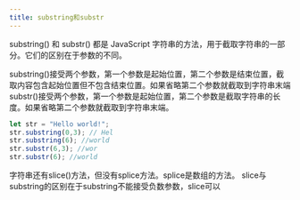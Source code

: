 ```yaml
---
title: substring和substr
---
```


substring() 和 substr() 都是 JavaScript 字符串的方法，用于截取字符串的一部分。它们的区别在于参数的不同。

substring()接受两个参数，第一个参数是起始位置，第二个参数是结束位置，截取内容包含起始位置但不包含结束位置。如果省略第二个参数就截取到字符串末端
substr()接受两个参数，第一个参数是起始位置，第二个参数是截取字符串的长度。如果省略第二个参数就截取到字符串末端。
```js
let str = "Hello world!";
str.substring(0,3); // Hel
str.substring(6); //world
str.substr(6,3); //wor
str.substr(6); //world
```

字符串还有slice()方法，但没有splice方法。splice是数组的方法。
slice与substring的区别在于substring不能接受负数参数，slice可以